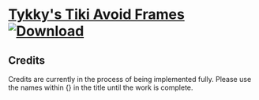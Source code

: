 # [Tykky's Tiki Avoid Frames](https://git.io/JElJZ) [![Download](https://img.shields.io/badge/Download--red?style=social&logo=github)](https://git.io/JElJj)



## Credits

Credits are currently in the process of being implemented fully. Please use the names within {} in the title until the work is complete.

